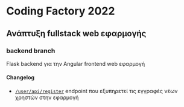 # Coding Factory 2022

## Ανάπτυξη fullstack web εφαρμογής

### backend branch

Flask backend για την Angular frontend web εφαρμογή

#### Changelog

- [`/user/api/register`](https://github.com/christodoulos/coding-factory-fullstack/blob/c6b0c85c1184c54c153505175bc21be2c2fca0c2/backend/app/user/routes.py) endpoint που εξυπηρετεί τις εγγραφές νέων χρηστών στην εφαρμογή
